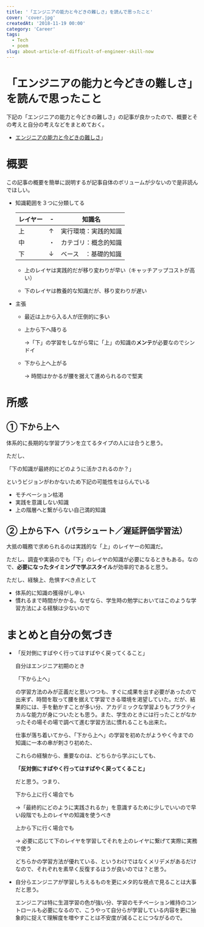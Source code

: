 ```yaml
---
title: '「エンジニアの能力と今どきの難しさ」を読んで思ったこと'
cover: 'cover.jpg'
createdAt: '2018-11-19 00:00'
category: 'Career'
tags:
  - Tech
  - poem
slug: about-article-of-difficult-of-engineer-skill-now
---
```


# 「エンジニアの能力と今どきの難しさ」を読んで思ったこと

下記の「エンジニアの能力と今どきの難しさ」の記事が良かったので、概要とその考えと自分の考えなどをまとめておく。

- [エンジニアの能力と今どきの難しさ](https://medium.com/@itog/%E3%82%A8%E3%83%B3%E3%82%B8%E3%83%8B%E3%82%A2%E3%81%AE%E8%83%BD%E5%8A%9B%E3%81%A8%E4%BB%8A%E3%81%A9%E3%81%8D%E3%81%AE%E9%9B%A3%E3%81%97%E3%81%95-ff497711946a)」

# 概要

この記事の概要を簡単に説明するが記事自体のボリュームが少ないので是非読んでほしい。

- 知識範囲を３つに分類してる

  | レイヤー | -   | 知識名               |
  | -------- | --- | -------------------- |
  | 上       | ↑   | 実行環境：実践的知識 |
  | 中       | ・  | カテゴリ：概念的知識 |
  | 下       | ↓   | ベース　：基礎的知識 |

  - 上のレイヤは実践的だが移り変わりが早い（キャッチアップコストが高い）

  - 下のレイヤは教養的な知識だが、移り変わりが遅い

- 主張

  - 最近は上から入る人が圧倒的に多い
  - 上から下へ降りる

    →「下」の学習をしながら常に「上」の知識の**メンテ**が必要なのでシンドイ

  - 下から上へ上がる

    → 時間はかかるが腰を据えて進められるので堅実

# 所感

## ① 下から上へ

体系的に長期的な学習プランを立てるタイプの人には合うと思う。

ただし、

「下の知識が最終的にどのように活かされるのか？」

というビジョンがわかないため下記の可能性をはらんでいる

- モチベーション枯渇
- 実践を意識しない知識
- 上の階層へと繋がらない自己満的知識

## ② 上から下へ（パラシュート／遅延評価学習法）

大抵の職務で求められるのは実践的な「上」のレイヤーの知識だ。

ただし、調査や実装のでも「下」のレイヤの知識が必要になるときもある。なので、**必要になったタイミングで学ぶスタイル**が効率的であると思う。

ただし、経験上、危惧すべき点として

- 体系的に知識の獲得がし辛い
- 慣れるまで時間がかかる。なぜなら、学生時の勉学においてはこのような学習方法による経験は少ないので

# まとめと自分の気づき

- 「反対側にすばやく行ってはすばやく戻ってくること」

  自分はエンジニア初期のとき

  「下から上へ」

  の学習方法のみが正義だと思いつつも、すぐに成果を出す必要があったので出来ず、時間を取って腰を据えて学習できる環境を渇望していた。だが、結果的には、手を動かすことが多い分、アカデミックな学習よりもプラクティカルな能力が身についたとも思う。また、学生のときには行ったことがなかったその場その場で調べて進む学習方法に慣れることも出来た。

  仕事が落ち着いてから、「下から上へ」の学習を初めたがようやく今までの知識に一本の串が刺さり初めた、

  これらの経験から、重要なのは、どちらから学ぶにしても、

  **「反対側にすばやく行ってはすばやく戻ってくること」**

  だと思う。つまり、

  下から上に行く場合でも

  →「最終的にどのように実践されるか」を意識するために少しでいいので早い段階でも上のレイヤの知識を使うべき

  上から下に行く場合でも

  → 必要に応じて下のレイヤを学習してそれを上のレイヤに繋げて実際に実務で使う

  どちらかの学習方法が優れている、というわけではなくメリデメがあるだけなので、それぞれを素早く反復するほうが良いのでは？と思う。

- 自分らエンジニアが学習しちえるものを更にメタ的な視点で見ることは大事だと思う。

  エンジニアは特に生涯学習の色が強い分、学習のモチベーション維持のコントロールも必要になるので、こうやって自分らが学習している内容を更に抽象的に捉えて理解度を増やすことは不安度が減ることにつながるので。
